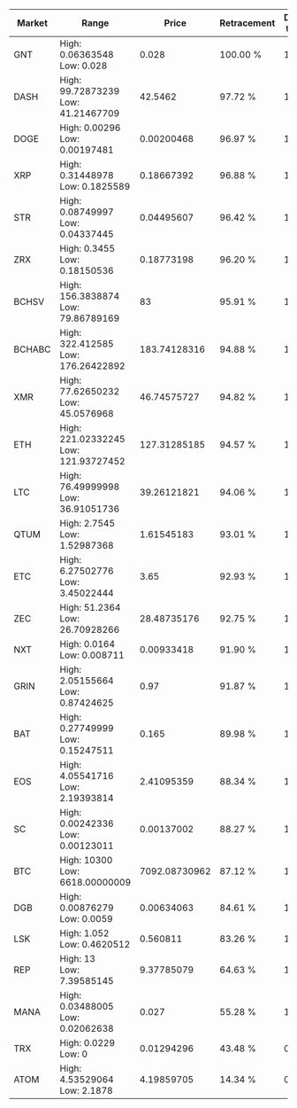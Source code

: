 | Market | Range | Price| Retracement | Doubles to 50% |
| --- | --- | --- | --- | --- |
| GNT | High: 0.06363548<br />Low: 0.028 | 0.028 | 100.00 % | 1.64 |
| DASH | High: 99.72873239<br />Low: 41.21467709 | 42.5462 | 97.72 % | 1.66 |
| DOGE | High: 0.00296<br />Low: 0.00197481 | 0.00200468 | 96.97 % | 1.23 |
| XRP | High: 0.31448978<br />Low: 0.1825589 | 0.18667392 | 96.88 % | 1.33 |
| STR | High: 0.08749997<br />Low: 0.04337445 | 0.04495607 | 96.42 % | 1.46 |
| ZRX | High: 0.3455<br />Low: 0.18150536 | 0.18773198 | 96.20 % | 1.40 |
| BCHSV | High: 156.3838874<br />Low: 79.86789169 | 83 | 95.91 % | 1.42 |
| BCHABC | High: 322.412585<br />Low: 176.26422892 | 183.74128316 | 94.88 % | 1.36 |
| XMR | High: 77.62650232<br />Low: 45.0576968 | 46.74575727 | 94.82 % | 1.31 |
| ETH | High: 221.02332245<br />Low: 121.93727452 | 127.31285185 | 94.57 % | 1.35 |
| LTC | High: 76.49999998<br />Low: 36.91051736 | 39.26121821 | 94.06 % | 1.44 |
| QTUM | High: 2.7545<br />Low: 1.52987368 | 1.61545183 | 93.01 % | 1.33 |
| ETC | High: 6.27502776<br />Low: 3.45022444 | 3.65 | 92.93 % | 1.33 |
| ZEC | High: 51.2364<br />Low: 26.70928266 | 28.48735176 | 92.75 % | 1.37 |
| NXT | High: 0.0164<br />Low: 0.008711 | 0.00933418 | 91.90 % | 1.35 |
| GRIN | High: 2.05155664<br />Low: 0.87424625 | 0.97 | 91.87 % | 1.51 |
| BAT | High: 0.27749999<br />Low: 0.15247511 | 0.165 | 89.98 % | 1.30 |
| EOS | High: 4.05541716<br />Low: 2.19393814 | 2.41095359 | 88.34 % | 1.30 |
| SC | High: 0.00242336<br />Low: 0.00123011 | 0.00137002 | 88.27 % | 1.33 |
| BTC | High: 10300<br />Low: 6618.00000009 | 7092.08730962 | 87.12 % | 1.19 |
| DGB | High: 0.00876279<br />Low: 0.0059 | 0.00634063 | 84.61 % | 1.16 |
| LSK | High: 1.052<br />Low: 0.4620512 | 0.560811 | 83.26 % | 1.35 |
| REP | High: 13<br />Low: 7.39585145 | 9.37785079 | 64.63 % | 1.09 |
| MANA | High: 0.03488005<br />Low: 0.02062638 | 0.027 | 55.28 % | 1.03 |
| TRX | High: 0.0229<br />Low: 0 | 0.01294296 | 43.48 % | 0.00 |
| ATOM | High: 4.53529064<br />Low: 2.1878 | 4.19859705 | 14.34 % | 0.00 |
